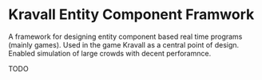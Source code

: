 # Kravall Entity Component Framwork

A framework for designing entity component based real time programs (mainly games). Used in the game Kravall as a central point of design. Enabled simulation of large crowds with decent perforamnce.


TODO
